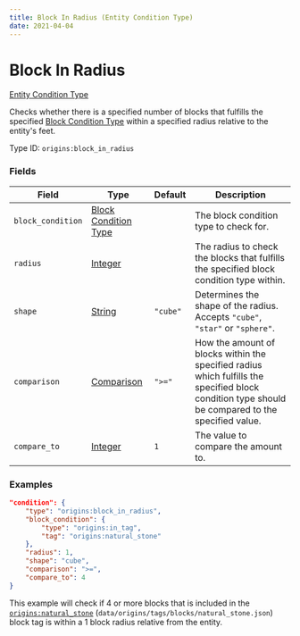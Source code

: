 ```yaml
---
title: Block In Radius (Entity Condition Type)
date: 2021-04-04
---
```


# Block In Radius

[Entity Condition Type](../entity_condition_types.md)

Checks whether there is a specified number of blocks that fulfills the specified [Block Condition Type](../block_condition_types.md) within a specified radius relative to the entity's feet.

Type ID: `origins:block_in_radius`


### Fields

Field  | Type | Default | Description
-------|------|---------|-------------
`block_condition` | [Block Condition Type](../block_condition_types.md) | |  The block condition type to check for.
`radius` | [Integer](../data_types/integer.md) | | The radius to check the blocks that fulfills the specified block condition type within.
`shape` | [String](../data_types/string.md) | `"cube"` | Determines the shape of the radius. Accepts `"cube"`, `"star"` or `"sphere"`.
`comparison` | [Comparison](../data_types/comparison.md) | `">="` | How the amount of blocks within the specified radius which fulfills the specified block condition type should be compared to the specified value.
`compare_to` | [Integer](../data_types/integer.md) | `1` | The value to compare the amount to.


### Examples

```json
"condition": {
    "type": "origins:block_in_radius",
    "block_condition": {
        "type": "origins:in_tag",
        "tag": "origins:natural_stone"
    },
    "radius": 1,
    "shape": "cube",
    "comparison": ">=",
    "compare_to": 4
}
```

This example will check if 4 or more blocks that is included in the [`origins:natural_stone`](https://github.com/apace100/origins-fabric/blob/master/src/main/resources/data/origins/tags/blocks/natural_stone.json) (`data/origins/tags/blocks/natural_stone.json`) block tag is within a 1 block radius relative from the entity.